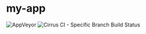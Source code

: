 # my-app
![AppVeyor](https://img.shields.io/appveyor/ci/elesela/my-app)
![Cirrus CI - Specific Branch Build Status](https://img.shields.io/cirrus/github/elesela/my-app/master?script=test&task=analyze)

